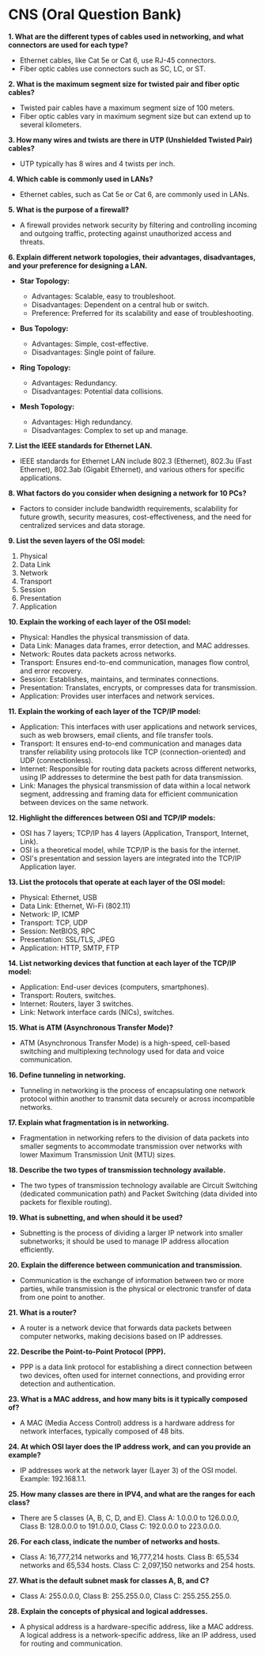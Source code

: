# CNS (Oral Question Bank)

**1. What are the different types of cables used in networking, and what connectors are used for each type?**
   - Ethernet cables, like Cat 5e or Cat 6, use RJ-45 connectors.
   - Fiber optic cables use connectors such as SC, LC, or ST.

**2. What is the maximum segment size for twisted pair and fiber optic cables?**
   - Twisted pair cables have a maximum segment size of 100 meters.
   - Fiber optic cables vary in maximum segment size but can extend up to several kilometers.

**3. How many wires and twists are there in UTP (Unshielded Twisted Pair) cables?**
   - UTP typically has 8 wires and 4 twists per inch.

**4. Which cable is commonly used in LANs?**
   - Ethernet cables, such as Cat 5e or Cat 6, are commonly used in LANs.

**5. What is the purpose of a firewall?**
   - A firewall provides network security by filtering and controlling incoming and outgoing traffic, protecting against unauthorized access and threats.

**6. Explain different network topologies, their advantages, disadvantages, and your preference for designing a LAN.**
   - **Star Topology:**
     - Advantages: Scalable, easy to troubleshoot.
     - Disadvantages: Dependent on a central hub or switch.
     - Preference: Preferred for its scalability and ease of troubleshooting.

   - **Bus Topology:**
     - Advantages: Simple, cost-effective.
     - Disadvantages: Single point of failure.

   - **Ring Topology:**
     - Advantages: Redundancy.
     - Disadvantages: Potential data collisions.

   - **Mesh Topology:**
     - Advantages: High redundancy.
     - Disadvantages: Complex to set up and manage.

**7. List the IEEE standards for Ethernet LAN.**
   - IEEE standards for Ethernet LAN include 802.3 (Ethernet), 802.3u (Fast Ethernet), 802.3ab (Gigabit Ethernet), and various others for specific applications.

**8. What factors do you consider when designing a network for 10 PCs?**
   - Factors to consider include bandwidth requirements, scalability for future growth, security measures, cost-effectiveness, and the need for centralized services and data storage.

**9. List the seven layers of the OSI model:**
   1. Physical
   2. Data Link
   3. Network
   4. Transport
   5. Session
   6. Presentation
   7. Application

**10. Explain the working of each layer of the OSI model:**
   - Physical: Handles the physical transmission of data.
   - Data Link: Manages data frames, error detection, and MAC addresses.
   - Network: Routes data packets across networks.
   - Transport: Ensures end-to-end communication, manages flow control, and error recovery.
   - Session: Establishes, maintains, and terminates connections.
   - Presentation: Translates, encrypts, or compresses data for transmission.
   - Application: Provides user interfaces and network services.

**11. Explain the working of each layer of the TCP/IP model:**
   - Application: This interfaces with user applications and network services, such as web browsers, email clients, and file transfer tools.
   - Transport: It ensures end-to-end communication and manages data transfer reliability using protocols like TCP (connection-oriented) and UDP (connectionless).
   - Internet: Responsible for routing data packets across different networks, using IP addresses to determine the best path for data transmission.
   - Link: Manages the physical transmission of data within a local network segment, addressing and framing data for efficient communication between devices on the same network.

**12. Highlight the differences between OSI and TCP/IP models:**
   - OSI has 7 layers; TCP/IP has 4 layers (Application, Transport, Internet, Link).
   - OSI is a theoretical model, while TCP/IP is the basis for the internet.
   - OSI's presentation and session layers are integrated into the TCP/IP Application layer.

**13. List the protocols that operate at each layer of the OSI model:**
   - Physical: Ethernet, USB
   - Data Link: Ethernet, Wi-Fi (802.11)
   - Network: IP, ICMP
   - Transport: TCP, UDP
   - Session: NetBIOS, RPC
   - Presentation: SSL/TLS, JPEG
   - Application: HTTP, SMTP, FTP

**14. List networking devices that function at each layer of the TCP/IP model:**
   - Application: End-user devices (computers, smartphones).
   - Transport: Routers, switches.
   - Internet: Routers, layer 3 switches.
   - Link: Network interface cards (NICs), switches.

**15. What is ATM (Asynchronous Transfer Mode)?**
   - ATM (Asynchronous Transfer Mode) is a high-speed, cell-based switching and multiplexing technology used for data and voice communication.

**16. Define tunneling in networking.**
   - Tunneling in networking is the process of encapsulating one network protocol within another to transmit data securely or across incompatible networks.

**17. Explain what fragmentation is in networking.**
   - Fragmentation in networking refers to the division of data packets into smaller segments to accommodate transmission over networks with lower Maximum Transmission Unit (MTU) sizes.

**18. Describe the two types of transmission technology available.**
   - The two types of transmission technology available are Circuit Switching (dedicated communication path) and Packet Switching (data divided into packets for flexible routing).

**19. What is subnetting, and when should it be used?**
   - Subnetting is the process of dividing a larger IP network into smaller subnetworks; it should be used to manage IP address allocation efficiently.

**20. Explain the difference between communication and transmission.**
   - Communication is the exchange of information between two or more parties, while transmission is the physical or electronic transfer of data from one point to another.

**21. What is a router?**
   - A router is a network device that forwards data packets between computer networks, making decisions based on IP addresses.

**22. Describe the Point-to-Point Protocol (PPP).**
   - PPP is a data link protocol for establishing a direct connection between two devices, often used for internet connections, and providing error detection and authentication.

**23. What is a MAC address, and how many bits is it typically composed of?**
   - A MAC (Media Access Control) address is a hardware address for network interfaces, typically composed of 48 bits.

**24. At which OSI layer does the IP address work, and can you provide an example?**
   - IP addresses work at the network layer (Layer 3) of the OSI model. Example: 192.168.1.1.

**25. How many classes are there in IPV4, and what are the ranges for each class?**
   - There are 5 classes (A, B, C, D, and E). Class A: 1.0.0.0 to 126.0.0.0, Class B: 128.0.0.0 to 191.0.0.0, Class C: 192.0.0.0 to 223.0.0.0.

**26. For each class, indicate the number of networks and hosts.**
   - Class A: 16,777,214 networks and 16,777,214 hosts. Class B: 65,534 networks and 65,534 hosts. Class C: 2,097,150 networks and 254 hosts.

**27. What is the default subnet mask for classes A, B, and C?**
   - Class A: 255.0.0.0, Class B: 255.255.0.0, Class C: 255.255.255.0.

**28. Explain the concepts of physical and logical addresses.**
   - A physical address is a hardware-specific address, like a MAC address. A logical address is a network-specific address, like an IP address, used for routing and communication.
